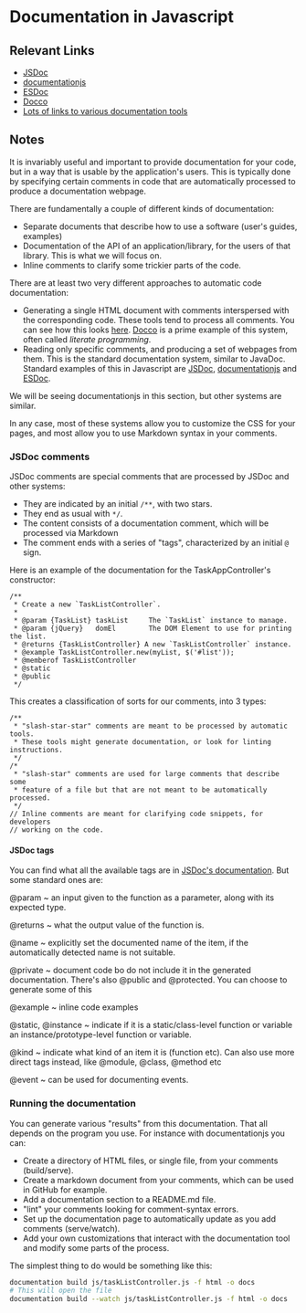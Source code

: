 # Documentation in Javascript

## Relevant Links

- [JSDoc](http://usejsdoc.org/)
- [documentationjs](http://documentation.js.org/)
- [ESDoc](https://esdoc.org/)
- [Docco](https://jashkenas.github.io/docco/)
- [Lots of links to various documentation tools](https://github.com/documentationjs/documentation/wiki/See-also)

## Notes

It is invariably useful and important to provide documentation for your code, but in a way that is usable by the application's users. This is typically done by specifying certain comments in code that are automatically processed to produce a documentation webpage.

There are fundamentally a couple of different kinds of documentation:

- Separate documents that describe how to use a software (user's guides, examples)
- Documentation of the API of an application/library, for the users of that library. This is what we will focus on.
- Inline comments to clarify some trickier parts of the code.

There are at least two very different approaches to automatic code documentation:

- Generating a single HTML document with comments interspersed with the corresponding code. These tools tend to process all comments. You can see how this looks [here](http://underscorejs.org/docs/underscore.html). [Docco](https://jashkenas.github.io/docco/) is a prime example of this system, often called *literate programming*.
- Reading only specific comments, and producing a set of webpages from them. This is the standard documentation system, similar to JavaDoc. Standard examples of this in Javascript are [JSDoc](http://usejsdoc.org/), [documentationjs](http://documentation.js.org/) and [ESDoc](https://esdoc.org/).

We will be seeing documentationjs in this section, but other systems are similar.

In any case, most of these systems allow you to customize the CSS for your pages, and most allow you to use Markdown syntax in your comments.

### JSDoc comments

JSDoc comments are special comments that are processed by JSDoc and other systems:

- They are indicated by an initial `/**`, with two stars.
- They end as usual with `*/`.
- The content consists of a documentation comment, which will be processed via Markdown
- The comment ends with a series of "tags", characterized by an initial `@` sign.

Here is an example of the documentation for the TaskAppController's constructor:
```
/**
 * Create a new `TaskListController`.
 *
 * @param {TaskList} taskList     The `TaskList` instance to manage.
 * @param {jQuery}   domEl        The DOM Element to use for printing the list.
 * @returns {TaskListController} A new `TaskListController` instance.
 * @example TaskListController.new(myList, $('#list'));
 * @memberof TaskListController
 * @static
 * @public
 */
```

This creates a classification of sorts for our comments, into 3 types:
```
/**
 * "slash-star-star" comments are meant to be processed by automatic tools.
 * These tools might generate documentation, or look for linting instructions.
 */
/*
 * "slash-star" comments are used for large comments that describe some
 * feature of a file but that are not meant to be automatically processed.
 */
// Inline comments are meant for clarifying code snippets, for developers
// working on the code.
```

#### JSDoc tags

You can find what all the available tags are in [JSDoc's documentation](http://usejsdoc.org/index.html). But some standard ones are:

@param
  ~ an input given to the function as a parameter, along with its expected type.

@returns
  ~ what the output value of the function is.

@name
  ~ explicitly set the documented name of the item, if the automatically detected name is not suitable.

@private
  ~ document code bo do not include it in the generated documentation. There's also @public and @protected. You can choose to generate some of this

@example
  ~ inline code examples

@static, @instance
  ~ indicate if it is a static/class-level function or variable an instance/prototype-level function or variable.

@kind
  ~ indicate what kind of an item it is (function etc). Can also use more direct tags instead, like @module, @class, @method etc

@event
  ~ can be used for documenting events.

### Running the documentation

You can generate various "results" from this documentation. That all depends on the program you use. For instance with documentationjs you can:

- Create a directory of HTML files, or single file, from your comments (build/serve).
- Create a markdown document from your comments, which can be used in GitHub for example.
- Add a documentation section to a README.md file.
- "lint" your comments looking for comment-syntax errors.
- Set up the documentation page to automatically update as you add comments (serve/watch).
- Add your own customizations that interact with the documentation tool and modify some parts of the process.

The simplest thing to do would be something like this:
```bash
documentation build js/taskListController.js -f html -o docs
# This will open the file
documentation build --watch js/taskListController.js -f html -o docs
```
